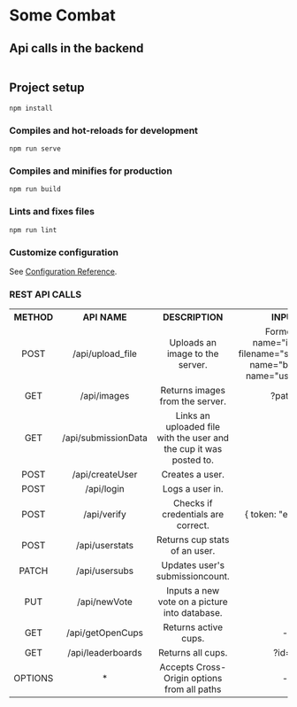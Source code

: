 # Some Combat

## Api calls in the backend
```

```

## Project setup
```
npm install
```

### Compiles and hot-reloads for development
```
npm run serve
```

### Compiles and minifies for production
```
npm run build
```

### Lints and fixes files
```
npm run lint
```

### Customize configuration
See [Configuration Reference](https://cli.vuejs.org/config/).

<h3>REST API CALLS</h3>
<table style="text-align: center">
    <tr>
        <th> METHOD </th>
        <th> API NAME </th>
        <th> DESCRIPTION </th>
        <th> INPUT </th>
        <th> RETURNS </th>
    </tr>
    <tr>
        <td>POST</td>
        <td>/api/upload_file</td>
        <td>Uploads an image to the server.</td>
        <td> Formdata name="image"; filename="some.png"; name="battleId"; name="username" </td>
        <td style="text-align: left" >{"fieldCount":0,"affectedRows":1,"insertId":19,"serverStatus":2,"warningCount":0,"message":"","protocol41":true,"changedRows":0}</td>
    </tr>
    <tr>
        <td>GET</td>
        <td>/api/images</td>
        <td>Returns images from the server.</td>
        <td>?path=</td>
        <td style="text-align: left" >Image file if any</td>
    </tr>
    <tr>
        <td>GET</td>
        <td>/api/submissionData</td>
        <td>Links an uploaded file with the user and the cup it was posted to.</td>
        <td></td>
        <td style="text-align: left" >[{"id": int, "imageFilepath": String}]</td>
    </tr>
    <tr>
        <td>POST</td>
        <td>/api/createUser</td>
        <td>Creates a user.</td>
        <td></td>
        <td style="text-align: left" ></td>
    </tr>
    <tr>
        <td>POST</td>
        <td>/api/login</td>
        <td>Logs a user in.</td>
        <td></td>
        <td style="text-align: left" >
        {"user":{"username": String,"password": String},"token": String}
        </td>
    </tr>
    <tr>
        <td>POST</td>
        <td>/api/verify</td>
        <td>Checks if credentials are correct.</td>
        <td>{ token: "example"}</td>
        <td style="text-align: left" >
            { "error":false,"data":{"username":"string","password":"string","iat":0,"exp":0},"verify":true}
        </td>
    </tr>
    <tr>
        <td>POST</td>
        <td>/api/userstats</td>
        <td>Returns cup stats of an user.</td>
        <td></td>
        <td style="text-align: left" >[{"userName":String ,"wins": int,"participations": int}]</td>
    </tr>
    <tr>
        <td>PATCH</td>
        <td>/api/usersubs</td>
        <td>Updates user's submissioncount.</td>
        <td></td>
        <td style="text-align: left" >{"username": String}</td>
    </tr>
    <tr>
        <td>PUT</td>
        <td>/api/newVote</td>
        <td>Inputs a new vote on a picture into database.</td>
        <td></td>
        <td style="text-align: left" >{"fieldCount": int ,"affectedRows": int,"insertId": int,"serverStatus": int,"warningCount": int,"message": String ,"protocol41": boolean, "changedRows": int}</td>
    </tr>
    <tr>
        <td>GET</td>
        <td>/api/getOpenCups</td>
        <td>Returns active cups.</td>
        <td>-</td>
        <td style="text-align: left" >[{"id": int,"winnerUserName":null, "endDate": Date,"category": String,"retired":null ,"cupType": int}]</td>
    </tr>
    <tr>
        <td>GET</td>
        <td>/api/leaderboards</td>
        <td>Returns all cups.</td>
        <td>?id=3</td>
        <td style="text-align: left" >[{"id": int,"winnerUserName": null, "endDate": Date,"category": String,"retired":null, "cupType": int}]</td>
    </tr>
    <tr>
        <td>OPTIONS</td>
        <td>*</td>
        <td>Accepts Cross-Origin options from all paths</td>
        <td>-</td>
        <td style="text-align: left" >-</td>
    </tr>
</table>